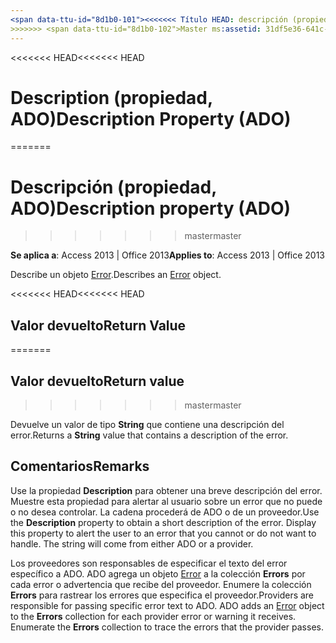 ```yaml
---
<span data-ttu-id="8d1b0-101"><<<<<<< Título HEAD: descripción (propiedad) (ADO) TOCTitle: descripción (propiedad) (ADO) === título: descripción (propiedad, ADO) TOCTitle: descripción (propiedad, ADO)</span><span class="sxs-lookup"><span data-stu-id="8d1b0-101"><<<<<<< HEAD title: Description Property (ADO) TOCTitle: Description Property (ADO) ======= title: Description property (ADO) TOCTitle: Description property (ADO)</span></span>
>>>>>>> <span data-ttu-id="8d1b0-102">Master ms:assetid: 31df5e36-641c-d213-31fc-6244e2983327 ms:mtpsurl: https://msdn.microsoft.com/library/JJ249092(v=office.15) ms:contentKeyID: ms.date 48544064: 18/09/2015 mtps_version: Office.15</span><span class="sxs-lookup"><span data-stu-id="8d1b0-102">master ms:assetid: 31df5e36-641c-d213-31fc-6244e2983327 ms:mtpsurl: https://msdn.microsoft.com/library/JJ249092(v=office.15) ms:contentKeyID: 48544064 ms.date: 09/18/2015 mtps_version: v=office.15</span></span>
---
```


<span data-ttu-id="8d1b0-103"><<<<<<< HEAD</span><span class="sxs-lookup"><span data-stu-id="8d1b0-103"><<<<<<< HEAD</span></span>
# <a name="description-property-ado"></a><span data-ttu-id="8d1b0-104">Description (propiedad, ADO)</span><span class="sxs-lookup"><span data-stu-id="8d1b0-104">Description Property (ADO)</span></span>
=======
# <a name="description-property-ado"></a><span data-ttu-id="8d1b0-105">Descripción (propiedad, ADO)</span><span class="sxs-lookup"><span data-stu-id="8d1b0-105">Description property (ADO)</span></span>
>>>>>>> <span data-ttu-id="8d1b0-106">master</span><span class="sxs-lookup"><span data-stu-id="8d1b0-106">master</span></span>


<span data-ttu-id="8d1b0-107">**Se aplica a**: Access 2013 | Office 2013</span><span class="sxs-lookup"><span data-stu-id="8d1b0-107">**Applies to**: Access 2013 | Office 2013</span></span>

<span data-ttu-id="8d1b0-108">Describe un objeto [Error](error-object-ado.md).</span><span class="sxs-lookup"><span data-stu-id="8d1b0-108">Describes an [Error](error-object-ado.md) object.</span></span>

<span data-ttu-id="8d1b0-109"><<<<<<< HEAD</span><span class="sxs-lookup"><span data-stu-id="8d1b0-109"><<<<<<< HEAD</span></span>
## <a name="return-value"></a><span data-ttu-id="8d1b0-110">Valor devuelto</span><span class="sxs-lookup"><span data-stu-id="8d1b0-110">Return Value</span></span>
=======
## <a name="return-value"></a><span data-ttu-id="8d1b0-111">Valor devuelto</span><span class="sxs-lookup"><span data-stu-id="8d1b0-111">Return value</span></span>
>>>>>>> <span data-ttu-id="8d1b0-112">master</span><span class="sxs-lookup"><span data-stu-id="8d1b0-112">master</span></span>

<span data-ttu-id="8d1b0-113">Devuelve un valor de tipo **String** que contiene una descripción del error.</span><span class="sxs-lookup"><span data-stu-id="8d1b0-113">Returns a **String** value that contains a description of the error.</span></span>

## <a name="remarks"></a><span data-ttu-id="8d1b0-114">Comentarios</span><span class="sxs-lookup"><span data-stu-id="8d1b0-114">Remarks</span></span>

<span data-ttu-id="8d1b0-p101">Use la propiedad **Description** para obtener una breve descripción del error. Muestre esta propiedad para alertar al usuario sobre un error que no puede o no desea controlar. La cadena procederá de ADO o de un proveedor.</span><span class="sxs-lookup"><span data-stu-id="8d1b0-p101">Use the **Description** property to obtain a short description of the error. Display this property to alert the user to an error that you cannot or do not want to handle. The string will come from either ADO or a provider.</span></span>

<span data-ttu-id="8d1b0-p102">Los proveedores son responsables de especificar el texto del error específico a ADO. ADO agrega un objeto [Error](error-object-ado.md) a la colección **Errors** por cada error o advertencia que recibe del proveedor. Enumere la colección **Errors** para rastrear los errores que especifica el proveedor.</span><span class="sxs-lookup"><span data-stu-id="8d1b0-p102">Providers are responsible for passing specific error text to ADO. ADO adds an [Error](error-object-ado.md) object to the **Errors** collection for each provider error or warning it receives. Enumerate the **Errors** collection to trace the errors that the provider passes.</span></span>

